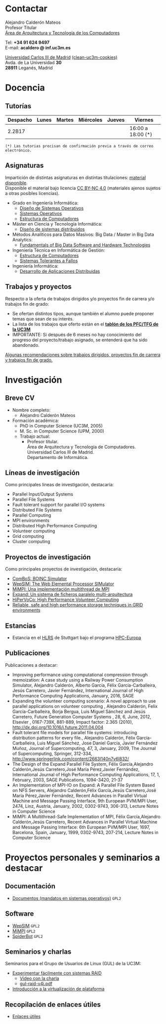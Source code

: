 
# Contactar

Alejandro Calderón Mateos  
Profesor Titular  
[Área de Arquitectura y Tecnología de los Computadores](https://www.inf.uc3m.es/component/comprofiler/userprofile/acaldero)  
  
Tel:    **+34 91 624 9497**                             
E-mail: **acaldero &#64; inf.uc3m.es**
  
[Universidad Carlos III de Madrid](http://www.uc3m.es)  [(clean-uc3m-cookies)](https://sso.uc3m.es/limpiar/)  
Avda. de La Universidad **30**                           
**28911** Leganés, Madrid                                


# Docencia

## Tutorías

| Despacho | Lunes | Martes | Miércoles | Jueves | Viernes           |  
|----------|-------|--------|-----------|--------|-------------------|  
| 2.2B17   |       |        |           |        | 16:00 a 18:00 (*) |  

`(*) Las tutorias precisan de confirmación previa a través de correo electrónico.`

## Asignaturas

Impartición de distintas asignaturas en distintas titulaciones: [material disponible](https://github.com/acaldero/slides/).  
Disponible el material bajo licencia [CC BY-NC 4.0](http://creativecommons.org/licenses/by-nc/4.0/) (materiales ajenos sujetos a otras posibles licencias).  

* Grado en Ingeniería Informática:
  * [Diseño de Sistemas Operativos](https://github.com/acaldero/slides/)
  * [Sistemas Operativos](https://github.com/acaldero/slides/)
  * [Estructura de Computadores](https://github.com/acaldero/slides/)
* Máster en Ciencia y Tecnología Informática:
  * [Diseño de sistemas distribuidos](https://github.com/acaldero/slides/)
* Métodos Analíticos para Datos Masivos: Big Data / Master in Big Data Analytics:
  * [Fundamentals of Big Data Software and Hardware Technologies](https://github.com/acaldero/slides/)
* Ingeniería Técnica en Informática de Gestión:
  * [Estructura de Computadores](https://github.com/acaldero/slides/)
  * [Sistemas Tolerantes a Fallos](https://github.com/acaldero/slides/)
* Ingeniería Informática:
  * [Desarrollo de Aplicaciones Distribuidas](https://github.com/acaldero/slides/)

## Trabajos y proyectos

Respecto a la oferta de trabajos dirigidos y/o proyectos fin de carrera y/o trabajos fin de grado:
* Se ofertan distintos tipos, aunque también el alumno puede proponer temas que sean de su interés.
* La lista de los trabajos que oferto están en el **[tablón de los PFC/TFG de la UC3M](https://www.uc3m.es/ss/Satellite/SecretariaVirtual/es/TextoMixta/1371210936260/Trabajo_de_Fin_de_Grado#adjudicaciontablon)** 
* IMPORTANTE: Si después de 6 meses no hay conocimiento del progreso del proyecto/trabajo asignado, se entenderá que ha sido abandonado.

[Algunas recomendaciones sobre trabajos dirigidos, proyectos fin de carrera y trabajos fin de grado.](https://github.com/acaldero/acaldero.github.io/wiki/Docencia:-TFG-PFC)


# Investigación

## Breve CV

  * Nombre completo:
    * Alejandro Calderón Mateos
  * Formación académica:
    * PhD in Computer Science (UC3M, 2005)
    * M. Sc. in Computer Science (UPM, 2000)
    * Trabajo actual:
      * Profesor titular.  
        Área de Arquitectura y Tecnología de Computadores.  
        Universidad Carlos III de Madrid.  
        Departamento de Informática.

## Líneas de investigación

Como principales líneas de investigación, destacaría:

*  Parallel Input/Output Systems
  * Parallel File Systems
  * Fault tolerant support for parallel I/O systems
  * Distributed File Systems
*  Parallel Computing
  * MPI environments
*  Distributed High Performance Computing
  * Volunteer computing
  * Grid computing
  * Cluster computing

## Proyectos de investigación

Como principales proyectos de investigación, destacaría:
*  [ComBoS: BOINC Simulator](https://arcos-combos.github.io/)
*  [WepSIM: The Web Elemental Processor SIMulator](https://wepsim.github.io/)
*  [MiMPI: Una implementación multithread de MPI](https://mimpi.github.io/)
*  [Expand: Un sistema de ficheros paralelo multi-arquitectura](https://arcos-xpn.github.io/)
*  [HiPerVoCo: High Performance Volunteer Computing](http://www.arcos.inf.uc3m.es/~hipervoco/doku.php)
*  [Reliable, safe and high performance storage techniques in GRID environments](https://arcos-xpn.github.io/)

## Estancias
* Estancia en el [HLRS](http://www.hlrs.de/) de Stuttgart bajo el programa [HPC-Europa](http://www.hpc-europa.org/)

## Publicaciones

Publicaciones a destacar:
* Improving performance using computational compression through memoization: A case study using a Railway Power Consumption Simulator, Alejandro Calderón, Alberto García, Félix García-Carballeira, Jesús Carretero, Javier Fernández, International Journal of High Performance Computing Applications, January, 2016, SAGE
* Expanding the volunteer computing scenario: A novel approach to use parallel applications on volunteer computing , Alejandro Calderón, Felix García-Carballeira, Borja Bergua, Luis Miguel Sánchez and Jesús Carretero, Future Generation Computer Systems , 28, 6, June, 2012, Elsevier , 0167-739X, 881-889, Impact factor: 2.365 (2010), http://dx.doi.org/10.1016/j.future.2011.04.004
* Fault tolerant file models for parallel file systems: introducing distribution patterns for every file., Alejandro Calderón, Félix García-Carballeira, Luis Miguel Sánchez, Jose Daniel García, Javier Fernández Muñoz, Journal of Supercomputing, 47, 3, January, 2009, The Journal of Supercomputing, Springer, 312-334, http://www.springerlink.com/content/2663l140n7v6l832/
* The Design of the Expand Parallel File System, Félix García,Alejandro Calderón,Jesús Carretero,José María Pérez,Javier Fernández, International Journal of High Performance Computing Applications, 17, 1, February, 2003, SAGE Publications, 1094-3420, 21-37
* An Implementation of MPI-IO on Expand: A Parallel File System Based on NFS Servers, Alejandro Calderón,Félix García,Jesús Carretero,José María Pérez,Javier Fernández, Recent Advances in Parallel Virtual Machine and Message Passing Interface, 9th European PVM/MPI User, 2474, Linz, Austria, January, 2002, 0302-9743, 306-313, Lecture Notes in Computer Science
* MiMPI: A Multithread-Safe Implementation of MPI, Félix García,Alejandro Calderón,Jesús Carretero, Recent Advances in Parallel Virtual Machine and Message Passing Interface: 6th European PVM/MPI User, 1697, Barcelona, Spain, January, 1999, 0302-9743, 207-214, Lecture Notes in Computer Science


# Proyectos personales y seminarios a destacar

## Documentación

* [Documentos (mandatos en sistemas operativos)](https://acaldero.github.io/Docs1999/) `GPL2`

## Software

* [WepSIM](https://wepsim.github.io/wepsim/ws_dist/wepsim-classic.html?mode=ep&example=19&simulator=microcode:LedMatrix) `GPL2`
* [MiMPI](https://github.com/acaldero/MiMPI/wiki) `GPL2`
* [SpiderBot](https://github.com/acaldero/SpiderBot/wiki) `GPL2`


## Seminarios y charlas

Seminarios para el Grupo de Usuarios de Linux (GUL) de la UC3M:
* [Experimentar fácilmente con sistemas RAID](http://wiki.gul.es/doku.php?id=charlas_definitivas_marzo_2006#raid)
  * [Video con la charla](https://arcamm.uc3m.es/arcamm_3/item/show/2136978c5506dfa18ed5aee01a0c7b68?title=Gul)
  * [gul-raid-v4i.pdf](http://es.slideshare.net/AlejandroCalderonMat/grupo-de-usuarios-de-linux-de-la-uc3m-sistemas-raid-v4)
* [Introducción a la virtualización de plataforma](http://wiki.gul.es/doku.php?id=charlas_definitivas_marzo_2007#virtualizacion)

## Recopilación de enlaces útiles

* [Enlaces útiles](https://github.com/acaldero/acaldero.github.io/wiki/Otros:-enlaces-%C3%BAtiles)

